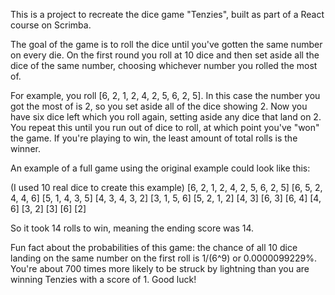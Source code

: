 This is a project to recreate the dice game "Tenzies", built as part of a React course on Scrimba.

The goal of the game is to roll the dice until you've gotten the same number on every die. On the first round you roll at 10 dice and then set aside all the dice of the same number, choosing whichever number you rolled the most of. 

For example, you roll [6, 2, 1, 2, 4, 2, 5, 6, 2, 5]. In this case the number you got the most of is 2, so you set aside all of the dice showing 2. Now you have six dice left which you roll again, setting aside any dice that land on 2. You repeat this until you run out of dice to roll, at which point you've "won" the game. If you're playing to win, the least amount of total rolls is the winner.

An example of a full game using the original example could look like this:

(I used 10 real dice to create this example)
[6, 2, 1, 2, 4, 2, 5, 6, 2, 5]
[6, 5, 2, 4, 4, 6]
[5, 1, 4, 3, 5]
[4, 3, 4, 3, 2]
[3, 1, 5, 6]
[5, 2, 1, 2]
[4, 3]
[6, 3]
[6, 4]
[4, 6]
[3, 2]
[3]
[6]
[2]

So it took 14 rolls to win, meaning the ending score was 14.

Fun fact about the probabilities of this game: the chance of all 10 dice landing on the same number on the first roll is 1/(6^9) or 0.0000099229%. 
You're about 700 times more likely to be struck by lightning than you are winning Tenzies with a score of 1. Good luck!
